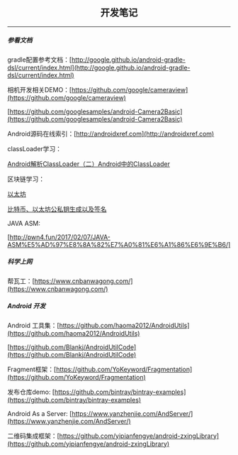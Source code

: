<h2 align = "center">开发笔记</h2>

----

##### 参看文档

gradle配置参考文档：[http://google.github.io/android-gradle-dsl/current/index.html](http://google.github.io/android-gradle-dsl/current/index.html)

相机开发相关DEMO：[https://github.com/google/cameraview](https://github.com/google/cameraview)

[https://github.com/googlesamples/android-Camera2Basic](https://github.com/googlesamples/android-Camera2Basic)

Android源码在线索引：[http://androidxref.com](http://androidxref.com)

classLoader学习：

[Android解析ClassLoader（二）Android中的ClassLoader](https://blog.csdn.net/itachi85/article/details/78276837)

区块链学习：

[以太坊](https://www.94eth.com/)

[比特币、以太坊公私钥生成以及签名](https://github.com/QuincySx/BlockchainWallet-Crypto)

JAVA ASM:

[http://pwn4.fun/2017/02/07/JAVA-ASM%E5%AD%97%E8%8A%82%E7%A0%81%E6%A1%86%E6%9E%B6/]

##### 科学上网

帮瓦工：[https://www.cnbanwagong.com/](https://www.cnbanwagong.com/)

##### Android 开发

Android 工具集：[https://github.com/haoma2012/AndroidUtils](https://github.com/haoma2012/AndroidUtils)

[https://github.com/Blankj/AndroidUtilCode](https://github.com/Blankj/AndroidUtilCode)

Fragment框架：[https://github.com/YoKeyword/Fragmentation](https://github.com/YoKeyword/Fragmentation)

发布仓库demo: [https://github.com/bintray/bintray-examples](https://github.com/bintray/bintray-examples)

Android As a Server: [https://www.yanzhenjie.com/AndServer/](https://www.yanzhenjie.com/AndServer/)

二维码集成框架：[https://github.com/yipianfengye/android-zxingLibrary](https://github.com/yipianfengye/android-zxingLibrary)
